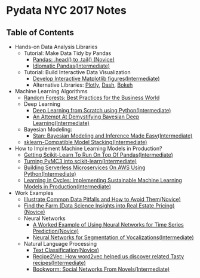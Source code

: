 # Pydata NYC 2017 Notes
Table of Contents
-----------------


   * Hands-on Data Analysis Libraries
       * Tutorial: Make Data Tidy by Pandas
          * [Pandas: .head() to .tail() (Novice)](https://github.com/TomAugspurger/pydata-nyc-ph2t)
          * [Idiomatic Pandas(Intermediate)](https://github.com/tdpetrou/Learn-Pandas)
       * Tutorial: Build Interactive Data Visualization
          * [Develop Interactive Matplotlib figures(Intermediate)](https://github.com/tacaswell/interactive_mpl_tutorial)
          * Alternative Libraries: [Plotly](https://github.com/plotly/plotly.py), [Dash](https://github.com/plotly/dash), [Bokeh](https://github.com/bokeh/bokeh)
   * Machine Learning Algorithms
      * [Random Forests: Best Practices for the Business World](https://revenueanalytics.com/random-forests-can-bring-rental-car-pricing-woods/)
      * Deep Learning
        * [Deep Learning from Scratch using Python(Intermediate)](https://github.com/SethHWeidman/ODSC_Neural_Nets_11-04-17)
        * [An Attempt At Demystifying Bayesian Deep Learning(Intermediate)](https://ericmjl.github.io/bayesian-deep-learning-demystified)
      * Bayesian Modeling:
        * [Stan: Bayesian Modeling and Inference Made Easy(Intermediate)](http://mc-stan.org/workshops/pydataNYC2017/)
      * [sklearn-Compatible Model Stacking(Intermediate)](https://github.com/civisanalytics/civisml-extensions)
   * How to Implement Machine Learning Models in Production?
     * [Getting Scikit-Learn To Run On Top Of Pandas(Intermediate)](https://github.com/atavory/ibex)
     * [Turning PyMC3 into scikit-learn(Intermediate)](https://github.com/parsing-science/pydata_nyc_nov_2017)
     * [Building Serverless Microservices On AWS Using Python(Intermediate)](https://github.com/skarlekar/faces)
     * [Learning in Cycles: Implementing Sustainable Machine Learning Models in Production(Intermediate)](https://github.com/therriault/slides)
   * Work Examples
     * [Illustrate Common Data Pitfalls and How to Avoid Them(Novice)](https://github.com/fbagirov/PyDataNYC2017)
     * [Find the Farm (Data Science Insights into Real Estate Pricing)(Novice)](http://www.40thparallelpython.com/)
     * Neural Networks
       * [A Worked Example of Using Neural Networks for Time Series Prediction(Novice)](https://github.com/llllllllll/osu-talk)
       * [Neural Networks for Segmentation of Vocalizations(Intermediate)](https://speakerdeck.com/nickledave/neural-networks-for-segmentation-of-vocalizations)
     * Natural Language Processing
       * [Text Classification(Novice)](https://github.com/PubChimps/pydata2017)
       * [Recipe2Vec: How word2vec helped us discover related Tasty recipes(Intermediate)](https://tech.buzzfeed.com/lettuce-evaluate-some-recipe-word-embeddings-64f76e61ac0c)
       * [Bookworm: Social Networks From Novels(Intermediate)](https://github.com/harrisonpim/bookworm)

